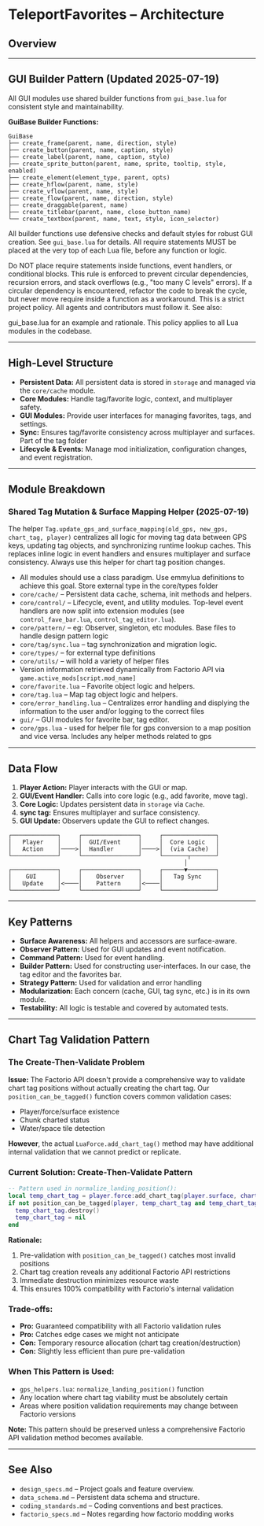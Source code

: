 # TeleportFavorites – Architecture
## Overview

---

## GUI Builder Pattern (Updated 2025-07-19)
All GUI modules use shared builder functions from `gui_base.lua` for consistent style and maintainability.

**GuiBase Builder Functions:**
```
GuiBase
├── create_frame(parent, name, direction, style)
├── create_button(parent, name, caption, style)
├── create_label(parent, name, caption, style)
├── create_sprite_button(parent, name, sprite, tooltip, style, enabled)
├── create_element(element_type, parent, opts)
├── create_hflow(parent, name, style)
├── create_vflow(parent, name, style)
├── create_flow(parent, name, direction, style)
├── create_draggable(parent, name)
├── create_titlebar(parent, name, close_button_name)
└── create_textbox(parent, name, text, style, icon_selector)
```
All builder functions use defensive checks and default styles for robust GUI creation. See `gui_base.lua` for details.
All require statements MUST be placed at the very top of each Lua file, before any function or logic.

Do NOT place require statements inside functions, event handlers, or conditional blocks.
This rule is enforced to prevent circular dependencies, recursion errors, and stack overflows (e.g., "too many C levels" errors).
If a circular dependency is encountered, refactor the code to break the cycle, but never move require inside a function as a workaround.
This is a strict project policy. All agents and contributors must follow it.
See also:

gui_base.lua for an example and rationale.
This policy applies to all Lua modules in the codebase.

---

## High-Level Structure
- **Persistent Data:** All persistent data is stored in `storage` and managed via the `core/cache` module.
- **Core Modules:** Handle tag/favorite logic, context, and multiplayer safety.
- **GUI Modules:** Provide user interfaces for managing favorites, tags, and settings.
- **Sync:** Ensures tag/favorite consistency across multiplayer and surfaces. Part of the tag folder
- **Lifecycle & Events:** Manage mod initialization, configuration changes, and event registration.

---

## Module Breakdown
### Shared Tag Mutation & Surface Mapping Helper (2025-07-19)
The helper `Tag.update_gps_and_surface_mapping(old_gps, new_gps, chart_tag, player)` centralizes all logic for moving tag data between GPS keys, updating tag objects, and synchronizing runtime lookup caches. This replaces inline logic in event handlers and ensures multiplayer and surface consistency. Always use this helper for chart tag position changes.
- All modules should use a class paradigm. Use emmylua definitions to achieve this goal. Store external type in the core/types folder
- `core/cache/` – Persistent data cache, schema, init methods and helpers.
- `core/control/` – Lifecycle, event, and utility modules. Top-level event handlers are now split into extension modules (see `control_fave_bar.lua`, `control_tag_editor.lua`).
- `core/pattern/` – eg: Observer, singleton, etc modules. Base files to handle design pattern logic
- `core/tag/sync.lua` – tag synchronization and migration logic.
- `core/types/` – for external type definitions
- `core/utils/` – will hold a variety of helper files
- Version information retrieved dynamically from Factorio API via `game.active_mods[script.mod_name]`
- `core/favorite.lua` – Favorite object logic and helpers.
- `core/tag.lua` – Map tag object logic and helpers.
- `core/error_handling.lua` – Centralizes error handling and displying the information to the user and/or logging to the correct files
- `gui/` – GUI modules for favorite bar, tag editor.
- `core/gps.lua` - used for helper file for gps conversion to a map position and vice versa. Includes any helper methods related to gps

---

## Data Flow
1. **Player Action:** Player interacts with the GUI or map.
2. **GUI/Event Handler:** Calls into core logic (e.g., add favorite, move tag). 
3. **Core Logic:** Updates persistent data in `storage` via `Cache`.
4. **sync tag:** Ensures multiplayer and surface consistency.
5. **GUI Update:** Observers update the GUI to reflect changes.

```
┌─────────────┐     ┌────────────────┐     ┌───────────────┐
│   Player    │     │  GUI/Event     │     │  Core Logic   │
│   Action    │────>│  Handler       │────>│  (via Cache)  │
└─────────────┘     └────────────────┘     └───────┬───────┘
                                                  │
┌─────────────┐     ┌────────────────┐     ┌──────▼────────┐
│    GUI      │     │    Observer    │     │   Tag Sync    │
│   Update    │<────│    Pattern     │<────│               │
└─────────────┘     └────────────────┘     └───────────────┘
```

---

## Key Patterns
- **Surface Awareness:** All helpers and accessors are surface-aware.
- **Observer Pattern:** Used for GUI updates and event notification.
- **Command Pattern:** Used for event handling.
- **Builder Pattern:** Used for constructing user-interfaces. In our case, the tag editor and the favorites bar.
- **Strategy Pattern:** Used for validation and error handling
- **Modularization:** Each concern (cache, GUI, tag sync, etc.) is in its own module.
- **Testability:** All logic is testable and covered by automated tests.

---

## Chart Tag Validation Pattern

### The Create-Then-Validate Problem

**Issue:** The Factorio API doesn't provide a comprehensive way to validate chart tag positions without actually creating the chart tag. Our `position_can_be_tagged()` function covers common validation cases:
- Player/force/surface existence
- Chunk charted status
- Water/space tile detection

**However**, the actual `LuaForce.add_chart_tag()` method may have additional internal validation that we cannot predict or replicate.

### Current Solution: Create-Then-Validate Pattern

```lua
-- Pattern used in normalize_landing_position():
local temp_chart_tag = player.force:add_chart_tag(player.surface, chart_tag_spec)
if not position_can_be_tagged(player, temp_chart_tag and temp_chart_tag.position or nil) then
  temp_chart_tag.destroy()
  temp_chart_tag = nil
end
```

**Rationale:**
1. Pre-validation with `position_can_be_tagged()` catches most invalid positions
2. Chart tag creation reveals any additional Factorio API restrictions
3. Immediate destruction minimizes resource waste
4. This ensures 100% compatibility with Factorio's internal validation

### Trade-offs:
- **Pro:** Guaranteed compatibility with all Factorio validation rules
- **Pro:** Catches edge cases we might not anticipate
- **Con:** Temporary resource allocation (chart tag creation/destruction)
- **Con:** Slightly less efficient than pure pre-validation

### When This Pattern is Used:
- `gps_helpers.lua`: `normalize_landing_position()` function
- Any location where chart tag viability must be absolutely certain
- Areas where position validation requirements may change between Factorio versions

**Note:** This pattern should be preserved unless a comprehensive Factorio API validation method becomes available.

---

## See Also
- `design_specs.md` – Project goals and feature overview.
- `data_schema.md` – Persistent data schema and structure.
- `coding_standards.md` – Coding conventions and best practices.
- `factorio_specs.md` – Notes regarding how factorio modding works
